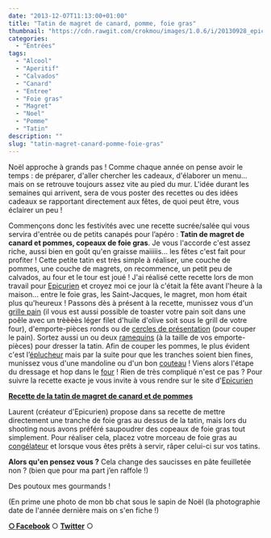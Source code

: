 ```yaml
---
date: "2013-12-07T11:13:00+01:00"
title: "Tatin de magret de canard, pomme, foie gras"
thumbnail: "https://cdn.rawgit.com/crokmou/images/1.0.6/i/20130928_epicurien.be_tatin_foie_gras_magret_canard.jpg"
categories:
  - "Entrées"
tags:
  - "Alcool"
  - "Aperitif"
  - "Calvados"
  - "Canard"
  - "Entree"
  - "Foie gras"
  - "Magret"
  - "Noel"
  - "Pomme"
  - "Tatin"
description: ""
slug: "tatin-magret-canard-pomme-foie-gras"
---
```


Noël approche à grands pas ! Comme chaque année on pense avoir le temps : de préparer, d'aller chercher les cadeaux, d'élaborer un menu... mais on se retrouve toujours assez vite au pied du mur. L'idée durant les semaines qui arrivent, sera de vous poster des recettes ou des idées cadeaux se rapportant directement aux fêtes, de quoi peut être, vous éclairer un peu !

Commençons donc les festivités avec une recette sucrée/salée qui vous servira d'entrée ou de petits canapés pour l’apéro : **Tatin de magret de canard et pommes, copeaux de foie gras**. Je vous l'accorde c'est assez riche, aussi bien en goût qu'en graisse maiiiiis... les fêtes c'est fait pour profiter ! Cette petite tatin est très simple à réaliser, une couche de pommes, une couche de magrets, on recommence, un petit peu de calvados, au four et le tour est joué ! J'ai réalisé cette recette lors de mon travail pour [Epicurien](http://www.epicurien.be/) et croyez moi ce jour là c'était la fête avant l'heure à la maison... entre le foie gras, les Saint-Jacques, le magret, mon hom était plus qu'heureux ! Passons dès à présent à la recette, munissez vous d'un [grille pain](http://www.rueducommerce.fr/m/pl/malid:9633597) (il vous est aussi possible de toaster votre pain soit dans une poêle avec un trèèèès léger filet d'huile d'olive soit sous le grill de votre four), d'emporte-pièces ronds ou de [cercles de présentation](http://www.rueducommerce.fr/index/cercle%20de%20presentation) (pour couper le pain). Sortez aussi un ou deux [ramequins](http://www.rueducommerce.fr/index/ramequin) (à la taille de vos emporte-pièces) pour dresser la tatin. Afin de couper les pommes, le plus évident c'est l’[éplucheur](http://www.rueducommerce.fr/m/pl/malid:43774618) mais par la suite pour que les tranches soient bien fines, munissez vous d'une mandoline ou d'un bon [couteau](http://www.rueducommerce.fr/m/pl/malid:12468606) ! Viens alors l'étape du dressage et hop dans le [four](http://www.rueducommerce.fr/m/pl/malid:9404136) ! Rien de très compliqué n'est ce pas ? Pour suivre la recette exacte je vous invite à vous rendre sur le site d'[Epicurien](http://www.epicurien.be/)

**[Recette de la tatin de magret de canard et de pommes](http://www.epicurien.be/blog/recettes/entrees-fetes/tartes-tatin-foies-gras-magrets-de-canard.asp)**

Laurent (créateur d'Epicurien) propose dans sa recette de mettre directement une tranche de foie gras au dessus de la tatin, mais lors du shooting nous avons préféré saupoudrer des copeaux de foie gras tout simplement. Pour réaliser cela, placez votre morceau de foie gras au [congélateur](http://www.rueducommerce.fr/m/pl/malid:9633581) et lorsque vous êtes prêts à servir, râper celui-ci sur vos tatins.

**Alors qu'en pensez vous ?** Cela change des saucisses en pâte feuilletée non ? (bien que pour ma part j’en raffole !)

Des poutoux mes gourmands !

(En prime une photo de mon bb chat sous le sapin de Noël (la photographie date de l'année dernière mais on s'en fiche !)

[**○<span style="font-size: xx-small; margin: 0px; outline: 0px; padding: 0px;"><span style="font-family: Arial, Helvetica, sans-serif; margin: 0px; outline: 0px; padding: 0px;"> </span></span>Facebook**](https://www.facebook.com/pages/CroKMou/148093255259077) ○ [**Twitter**](https://twitter.com/Crokmou) ○